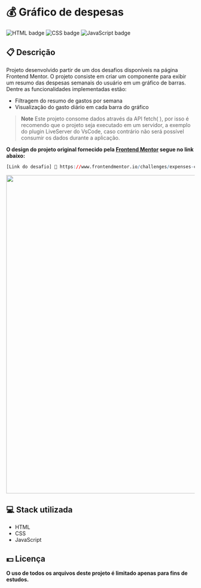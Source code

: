 # 💰 Gráfico de despesas

![HTML badge](https://img.shields.io/badge/html5-%23E34F26.svg?style=for-the-badge&logo=html5&logoColor=white)
![CSS badge](https://img.shields.io/badge/css3-%231572B6.svg?style=for-the-badge&logo=css3&logoColor=white)
![JavaScript badge](https://img.shields.io/badge/javascript-%23323330.svg?style=for-the-badge&logo=javascript&logoColor=%23F7DF1E)

## 📋 Descrição

Projeto desenvolvido partir de um dos desafios disponíveis na página Frontend Mentor.
O projeto consiste em criar um componente para exibir um resumo das despesas semanais do usuário em um gráfico de barras. Dentre as funcionalidades implementadas estão:

-   Filtragem do resumo de gastos por semana
-   Visualização do gasto diário em cada barra do gráfico

> **Note**
> Este projeto consome dados através da API fetch( ), por isso é recomendo que o projeto seja executado em um servidor, a exemplo do plugin LiveServer do VsCode, caso contrário não será possível consumir os dados durante a aplicação.

**O design do projeto original fornecido pela [Frontend Mentor](https://www.frontendmentor.io/) segue no link abaixo:**

```r
[Link do desafio] 🔗 https://www.frontendmentor.io/challenges/expenses-chart-component-e7yJBUdjwt
```

<img width="850px" src="https://user-images.githubusercontent.com/105606295/197365889-73f1a956-7306-4108-89e9-577f7cc24ee6.png">

## 💻 Stack utilizada

-   HTML
-   CSS
-   JavaScript

## 💵 Licença

**O uso de todos os arquivos deste projeto é limitado apenas para fins de estudos.**
